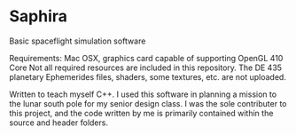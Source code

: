 # Saphira
Basic spaceflight simulation software

Requirements: Mac OSX, graphics card capable of supporting OpenGL 410 Core
Not all required resources are included in this repository. The DE 435 planetary Ephemerides files, shaders, some textures, etc. are not uploaded.


Written to teach myself C++. I used this software in planning a mission to the lunar south pole for my senior design class.
I was the sole contributer to this project, and the code written by me is primarily contained within the source and header folders.
